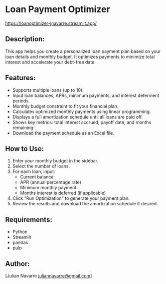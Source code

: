 Loan Payment Optimizer
======================
https://loanoptimizer-jnavarre.streamlit.app/

Description:
------------
This app helps you create a personalized loan payment plan based on your loan details and monthly budget.
It optimizes payments to minimize total interest and accelerate your debt-free date.

Features:
---------
- Supports multiple loans (up to 10).
- Input loan balances, APRs, minimum payments, and interest deferment periods.
- Monthly budget constraint to fit your financial plan.
- Calculates optimized monthly payments using linear programming.
- Displays a full amortization schedule until all loans are paid off.
- Shows key metrics: total interest accrued, payoff date, and months remaining.
- Download the payment schedule as an Excel file.

How to Use:
-----------
1. Enter your monthly budget in the sidebar.
2. Select the number of loans.
3. For each loan, input:
   - Current balance
   - APR (annual percentage rate)
   - Minimum monthly payment
   - Months interest is deferred (if applicable)
4. Click "Run Optimization" to generate your payment plan.
5. Review the results and download the amortization schedule if desired.

Requirements:
-------------
- Python 
- Streamlit
- pandas
- pulp


Author:
-------
[Julian Navarre juliannavarre@gmail.com]
